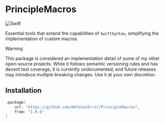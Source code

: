 # PrincipleMacros

![Swift](https://img.shields.io/badge/Swift-6.0-EF5239?logo=swift&labelColor=white)

Essential tools that extend the capabilities of `SwiftSyntax`, simplifying the implementation of custom macros.

> [!WARNING]
> This package is considered an implementation detail of some of my other open-source projects.
> While it follows semantic versioning rules and has decent test coverage, it is currently undocumented, 
> and future releases may introduce multiple breaking changes. Use it at your own discretion.

## Installation

```swift
.package(
    url: "https://github.com/NSFatalError/PrincipleMacros",
    from: "1.0.0"
)
```
